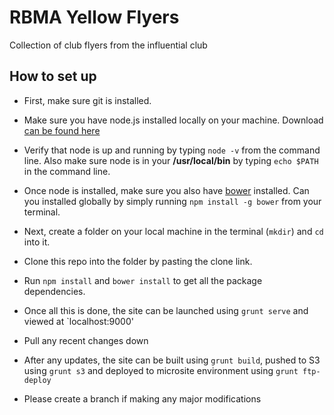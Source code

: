RBMA Yellow Flyers
==================

Collection of club flyers from the influential club

How to set up
-------------
* First, make sure git is installed.

* Make sure you have node.js installed locally on your machine. Download [can be found here](http://nodejs.org/download/)

* Verify that node is up and running by typing `node -v` from the command line. Also make sure node is in your **/usr/local/bin** by typing `echo $PATH` in the command line.

* Once node is installed, make sure you also have [bower](http://bower.io/) installed. Can you installed globally by simply running `npm install -g bower` from your terminal.

* Next, create a folder on your local machine in the terminal (`mkdir`) and `cd` into it.

* Clone this repo into the folder by pasting the clone link.

* Run `npm install` and `bower install` to get all the package dependencies.

* Once all this is done, the site can be launched using `grunt serve` and viewed at `localhost:9000'

* Pull any recent changes down

* After any updates, the site can be built using `grunt build`, pushed to S3 using `grunt s3` and deployed to microsite environment using `grunt ftp-deploy`

* Please create a branch if making any major modifications




